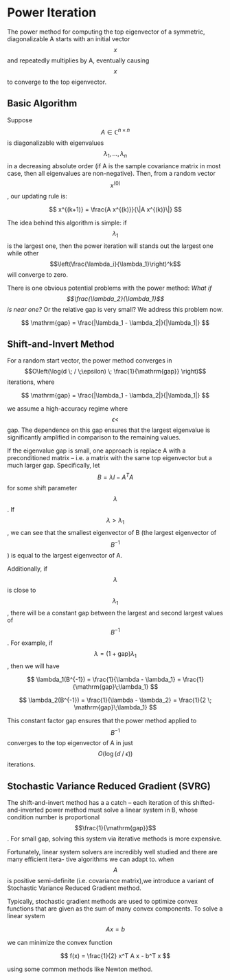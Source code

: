 # Power Iteration

The power method for computing the top eigenvector of a symmetric, diagonalizable A starts with an initial vector $$x$$ and repeatedly multiplies by A, eventually causing $$x$$ to converge to the top eigenvector. 

## Basic Algorithm

Suppose $$A \in \mathbb{C}^{n \times n}$$ is diagonalizable with eigenvalues $$\lambda_1, ..., \lambda_n$$ in a decreasing absolute order (if A is the sample covariance matrix in most case, then all eigenvalues are non-negative). Then, from a random vector $$x^{(0)}$$, our updating rule is:

$$
x^{(k+1)} = \frac{A x^{(k)}}{\|A x^{(k)}\|}
$$

The idea behind this algorithm is simple: if $$\lambda_1$$ is the largest one, then the power iteration will stands out the largest one while other $$\left(\frac{\lambda_i}{\lambda_1}\right)^k$$ will converge to zero.

There is one obvious potential problems with the power method: *What if $$\frac{\lambda_2}{\lambda_1}$$ is near one?* Or the relative gap is very small? We
address this problem now. 

$$
\mathrm{gap} = \frac{|\lambda_1 - \lambda_2|}{|\lambda_1|}
$$

## Shift-and-Invert Method

For a random start vector, the power method converges in $$O\left(\log(d \; / \;\epsilon) \; \frac{1}{\mathrm{gap}} \right)$$ iterations, where

$$
\mathrm{gap} = \frac{|\lambda_1 - \lambda_2|}{|\lambda_1|}
$$

we assume a high-accuracy regime where $$\epsilon < $$ gap. The dependence on this gap ensures that the largest eigenvalue is significantly amplified in comparison to the remaining values.

If the eigenvalue gap is small, one approach is replace A with a preconditioned matrix – i.e. a matrix with the same top eigenvector but a much larger gap. Specifically, let $$B = \lambda I − A^TA$$ for some shift parameter $$\lambda$$. If $$\lambda > \lambda_1$$, we can see that the smallest eigenvector of B (the largest eigenvector of $$B^{−1}$$) is equal to the largest eigenvector of A. 

Additionally, if $$\lambda$$ is close to $$\lambda_1$$, there will be a constant gap between the largest and second largest values of $$B^{−1}$$. For example, if
$$\lambda = (1 + \mathrm{gap})\lambda_1$$, then we will have

$$
\lambda_1(B^{-1}) = \frac{1}{\lambda - \lambda_1} = \frac{1}{\mathrm{gap}\;\lambda_1}
$$

$$
\lambda_2(B^{-1}) = \frac{1}{\lambda - \lambda_2} = \frac{1}{2 \; \mathrm{gap}\;\lambda_1}
$$

This constant factor gap ensures that the power method applied to $$B^{−1}$$ converges to the top eigenvector of A in just $$O\left(\log(d \; / \;\epsilon)\right)$$ iterations.

## Stochastic Variance Reduced Gradient (SVRG)

The shift-and-invert method has a a catch – each iteration of
this shifted-and-inverted power method must solve a linear system in B, whose condition number is proportional $$\frac{1}{\mathrm{gap}}$$. For small gap, solving this system via iterative methods is more expensive.


Fortunately, linear system solvers are incredibly well studied and there are many efficient itera- tive algorithms we can adapt to. when $$A$$ is positive semi-definite (i.e. covariance matrix),we introduce a variant of Stochastic Variance Reduced Gradient method.

Typically, stochastic gradient methods are used to optimize convex functions that are given as the sum of many convex components. To solve a linear system

$$
A x = b
$$

we can minimize the convex function 

$$
f(x) = \frac{1}{2} x^T A x - b^T x
$$

using some common methods like Newton method.